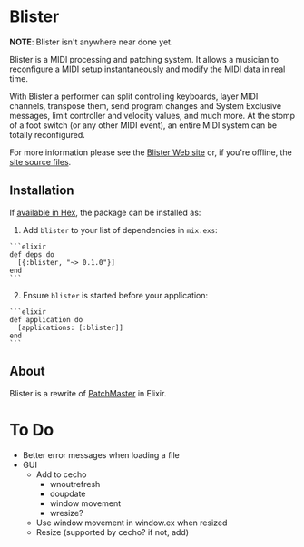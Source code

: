 # Blister

**NOTE**: Blister isn't anywhere near done yet.

Blister is a MIDI processing and patching system. It allows a musician to
reconfigure a MIDI setup instantaneously and modify the MIDI data in real
time.

With Blister a performer can split controlling keyboards, layer MIDI
channels, transpose them, send program changes and System Exclusive
messages, limit controller and velocity values, and much more. At the stomp
of a foot switch (or any other MIDI event), an entire MIDI system can be
totally reconfigured.

For more information please see the
[Blister Web site](http://www.blister.org/) or, if you're offline, the
[site source files](site/index.md).

## Installation

If [available in Hex](https://hex.pm/docs/publish), the package can be installed as:

  1. Add `blister` to your list of dependencies in `mix.exs`:

    ```elixir
    def deps do
      [{:blister, "~> 0.1.0"}]
    end
    ```

  2. Ensure `blister` is started before your application:

    ```elixir
    def application do
      [applications: [:blister]]
    end
    ```

## About

Blister is a rewrite of [PatchMaster](http://patchmaster.org/) in Elixir.

# To Do

- Better error messages when loading a file
- GUI
  - Add to cecho
    - wnoutrefresh
    - doupdate
    - window movement
    - wresize?
  - Use window movement in window.ex when resized
  - Resize (supported by cecho? if not, add)
